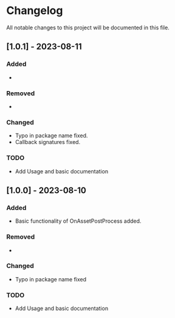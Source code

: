 ﻿# Changelog
All notable changes to this project will be documented in this file.

## [1.0.1] - 2023-08-11
### Added
- 
### Removed
- 
### Changed
- Typo in package name fixed.
- Callback signatures fixed.
### TODO
- Add Usage and basic documentation

## [1.0.0] - 2023-08-10
### Added
- Basic functionality of OnAssetPostProcess added.
### Removed
- 
### Changed
- Typo in package name fixed
### TODO
- Add Usage and basic documentation